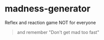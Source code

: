 # madness-generator

Reflex and reaction game NOT for everyone

> and remember "Don't get mad too fast"

